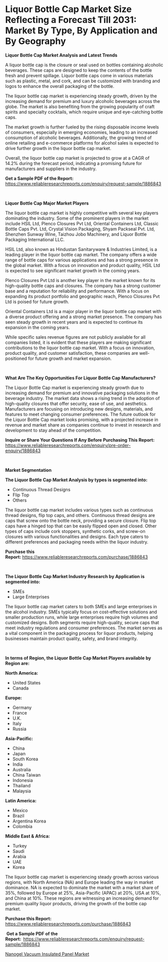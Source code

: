 <p><h1>Liquor Bottle Cap Market Size Reflecting a Forecast Till 2031: Market By Type, By Application and By Geography</h1></p><p><strong>Liquor Bottle Cap Market Analysis and Latest Trends</strong></p>
<p><p>A liquor bottle cap is the closure or seal used on bottles containing alcoholic beverages. These caps are designed to keep the contents of the bottle fresh and prevent spillage. Liquor bottle caps come in various materials such as plastic, metal, and cork, and can be customized with branding and logos to enhance the overall packaging of the bottle.</p><p>The liquor bottle cap market is experiencing steady growth, driven by the increasing demand for premium and luxury alcoholic beverages across the globe. The market is also benefiting from the growing popularity of craft spirits and specialty cocktails, which require unique and eye-catching bottle caps.</p><p>The market growth is further fueled by the rising disposable income levels of consumers, especially in emerging economies, leading to an increased consumption of alcoholic beverages. Additionally, the growing trend of online retailing and e-commerce platforms for alcohol sales is expected to drive further growth in the liquor bottle cap market.</p><p>Overall, the liquor bottle cap market is projected to grow at a CAGR of 14.2% during the forecast period, indicating a promising future for manufacturers and suppliers in the industry.</p></p>
<p><strong>Get a Sample PDF of the Report:&nbsp;</strong> <a href="https://www.reliableresearchreports.com/enquiry/request-sample/1886843">https://www.reliableresearchreports.com/enquiry/request-sample/1886843</a></p>
<p>&nbsp;</p>
<p><strong>Liquor Bottle Cap Major Market Players</strong></p>
<p><p>The liquor bottle cap market is highly competitive with several key players dominating the industry. Some of the prominent players in the market include HSIL Ltd, Plenco Closures Pvt Ltd, Oriental Containers Ltd, Classic Bottle Caps Pvt. Ltd, Crystal Vision Packaging, Shyam Packseal Pvt. Ltd, Shenzhen Sunway Wine, Taizhou Jobo Machinery, and Liquor Bottle Packaging International LLC.</p><p>HSIL Ltd, also known as Hindustan Sanitaryware & Industries Limited, is a leading player in the liquor bottle cap market. The company offers a wide range of bottle caps for various applications and has a strong presence in the global market. With a focus on innovation and product quality, HSIL Ltd is expected to see significant market growth in the coming years.</p><p>Plenco Closures Pvt Ltd is another key player in the market known for its high-quality bottle caps and closures. The company has a strong customer base and a reputation for reliability and performance. With a focus on expanding its product portfolio and geographic reach, Plenco Closures Pvt Ltd is poised for future growth.</p><p>Oriental Containers Ltd is a major player in the liquor bottle cap market with a diverse product offering and a strong market presence. The company has seen steady growth in recent years and is expected to continue its expansion in the coming years.</p><p>While specific sales revenue figures are not publicly available for all companies listed, it is evident that these players are making significant contributions to the liquor bottle cap market. With a focus on innovation, product quality, and customer satisfaction, these companies are well-positioned for future growth and market expansion.</p></p>
<p>&nbsp;</p>
<p><strong>What Are The Key Opportunities For Liquor Bottle Cap Manufacturers?</strong></p>
<p><p>The Liquor Bottle Cap market is experiencing steady growth due to increasing demand for premium and innovative packaging solutions in the beverage industry. The market data shows a rising trend in the adoption of high-quality closures that offer security, ease of use, and aesthetics. Manufacturers are focusing on introducing new designs, materials, and features to meet changing consumer preferences. The future outlook for the Liquor Bottle Cap market looks promising, with a projected increase in revenue and market share as companies continue to invest in research and development to stay ahead of the competition.</p></p>
<p><strong>Inquire or Share Your Questions If Any Before Purchasing This Report:</strong> <a href="https://www.reliableresearchreports.com/enquiry/pre-order-enquiry/1886843">https://www.reliableresearchreports.com/enquiry/pre-order-enquiry/1886843</a></p>
<p>&nbsp;</p>
<p><strong>Market Segmentation</strong></p>
<p><strong>The Liquor Bottle Cap Market Analysis by types is segmented into:</strong></p>
<p><ul><li>Continuous Thread Designs</li><li>Flip Top</li><li>Others</li></ul></p>
<p><p>The liquor bottle cap market includes various types such as continuous thread designs, flip top caps, and others. Continuous thread designs are caps that screw onto the bottle neck, providing a secure closure. Flip top caps have a hinged top that can be easily flipped open and closed. Other types of caps include cork stoppers, synthetic corks, and screw-on closures with various functionalities and designs. Each type caters to different preferences and packaging needs within the liquor industry.</p></p>
<p><strong>Purchase this Report:&nbsp;</strong><a href="https://www.reliableresearchreports.com/purchase/1886843">https://www.reliableresearchreports.com/purchase/1886843</a></p>
<p>&nbsp;</p>
<p><strong>The Liquor Bottle Cap Market Industry Research by Application is segmented into:</strong></p>
<p><ul><li>SMEs</li><li>Large Enterprises</li></ul></p>
<p><p>The liquor bottle cap market caters to both SMEs and large enterprises in the alcohol industry. SMEs typically focus on cost-effective solutions and smaller production runs, while large enterprises require high volumes and customized designs. Both segments require high-quality, secure caps that meet industry regulations and consumer preferences. The market serves as a vital component in the packaging process for liquor products, helping businesses maintain product quality, safety, and brand integrity.</p></p>
<p>&nbsp;</p>
<p><strong>In terms of Region, the Liquor Bottle Cap Market Players available by Region are:</strong></p>
<p>
    <p> <strong> North America: </strong>
        <ul>
            <li>United States</li>
            <li>Canada</li>
        </ul>
        </p> 
    <p> <strong> Europe: </strong>
        <ul>
            <li>Germany</li>
            <li>France</li>
            <li>U.K.</li>
            <li>Italy</li>
            <li>Russia</li>
        </ul>
        </p> 
    <p> <strong> Asia-Pacific: </strong>
        <ul>
            <li>China</li>
            <li>Japan</li>
            <li>South Korea</li>
            <li>India</li>
            <li>Australia</li>
            <li>China Taiwan</li>
            <li>Indonesia</li>
            <li>Thailand</li>
            <li>Malaysia</li>
        </ul>
        </p> 
    <p> <strong> Latin America: </strong>
        <ul>
            <li>Mexico</li>
            <li>Brazil</li>
            <li>Argentina Korea</li>
            <li>Colombia</li>
        </ul>
        </p> 
    <p> <strong> Middle East & Africa: </strong>
        <ul>
            <li>Turkey</li>
            <li>Saudi</li>
            <li>Arabia</li>
            <li>UAE</li>
            <li>Korea</li>
        </ul>
    </p>
    </p>
<p><p>The liquor bottle cap market is experiencing steady growth across various regions, with North America (NA) and Europe leading the way in market dominance. NA is expected to dominate the market with a market share of 35%, followed by Europe at 25%, Asia-Pacific (APAC) at 20%, USA at 10%, and China at 10%. These regions are witnessing an increasing demand for premium quality liquor products, driving the growth of the bottle cap market.</p></p>
<p><strong>Purchase this Report: </strong><a href="https://www.reliableresearchreports.com/purchase/1886843">https://www.reliableresearchreports.com/purchase/1886843</a></p>
<p>&nbsp;<strong>Get a Sample PDF of the Report:&nbsp;&nbsp;</strong><a href="https://www.reliableresearchreports.com/enquiry/request-sample/1886843">https://www.reliableresearchreports.com/enquiry/request-sample/1886843</a></p>
<p><strong></strong></p>
<p><p><a href="https://carnation-joke-41f.notion.site/Nanogel-Vacuum-Insulated-Panel-Market-Provides-a-Comprehensive-Analysis-Including-a-Macro-Overview-o-0f42d36ddcd64eef9db48186bb2f9dad">Nanogel Vacuum Insulated Panel Market</a></p></p>